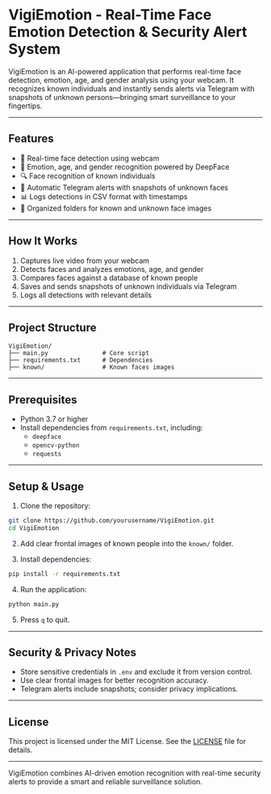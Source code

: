 
# VigiEmotion - Real-Time Face Emotion Detection & Security Alert System

VigiEmotion is an AI-powered application that performs real-time face detection, emotion, age, and gender analysis using your webcam. It recognizes known individuals and instantly sends alerts via Telegram with snapshots of unknown persons—bringing smart surveillance to your fingertips.

---

## Features

- 🎥 Real-time face detection using webcam  
- 🧠 Emotion, age, and gender recognition powered by DeepFace  
- 🔍 Face recognition of known individuals  
- 🚨 Automatic Telegram alerts with snapshots of unknown faces  
- 📊 Logs detections in CSV format with timestamps  
- 📂 Organized folders for known and unknown face images  

---

## How It Works

1. Captures live video from your webcam  
2. Detects faces and analyzes emotions, age, and gender  
3. Compares faces against a database of known people  
4. Saves and sends snapshots of unknown individuals via Telegram  
5. Logs all detections with relevant details  

---

## Project Structure

```plaintext
VigiEmotion/
├── main.py               # Core script  
├── requirements.txt      # Dependencies  
├── known/                # Known faces images  
```

---

## Prerequisites

- Python 3.7 or higher  
- Install dependencies from `requirements.txt`, including:  
  - `deepface`  
  - `opencv-python`  
  - `requests`  

---

## Setup & Usage

1. Clone the repository:

```bash
git clone https://github.com/yourusername/VigiEmotion.git
cd VigiEmotion
```

2. Add clear frontal images of known people into the `known/` folder.

3. Install dependencies:

```bash
pip install -r requirements.txt
```

4. Run the application:

```bash
python main.py
```

5. Press `q` to quit.

---

## Security & Privacy Notes

- Store sensitive credentials in `.env` and exclude it from version control.  
- Use clear frontal images for better recognition accuracy.  
- Telegram alerts include snapshots; consider privacy implications.  

---

## License

This project is licensed under the MIT License. See the [LICENSE](../LICENSE) file for details.

---


VigiEmotion combines AI-driven emotion recognition with real-time security alerts to provide a smart and reliable surveillance solution.
